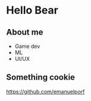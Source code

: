 # Hello Bear
## About me
* Game dev
* ML
* UI/UX
## Something cookie
https://github.com/emanuelporf
